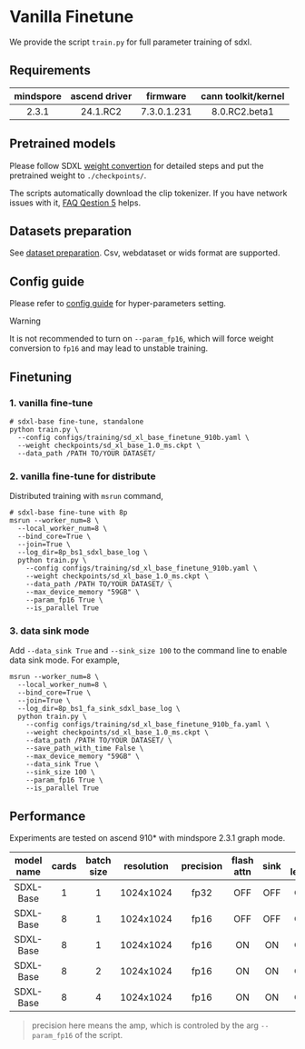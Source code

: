 # Vanilla Finetune

We provide the script `train.py` for full parameter training of sdxl.

## Requirements

| mindspore      | ascend driver | firmware    | cann toolkit/kernel |
|:--------------:| :------------:| :----------:| :------------------:|
|  2.3.1    | 24.1.RC2      | 7.3.0.1.231 | 8.0.RC2.beta1        |

## Pretrained models

Please follow SDXL [weight convertion](./preparation.md#convert-pretrained-checkpoint) for detailed steps and put the pretrained weight to `./checkpoints/`.

The scripts automatically download the clip tokenizer. If you have network issues with it, [FAQ Qestion 5](./faq_cn.md#5-连接不上huggingface-报错-cant-load-tokenizer-for-openaiclip-vit-large-patch14) helps.

## Datasets preparation
See [dataset preparation](./preparation.md#dataset-preparation-for-fine-tuning-optional). Csv, webdataset or wids format are supported.

## Config guide

Please refer to [config guide](./config_guide.md) for hyper-parameters setting.

> [!WARNING]
> It is not recommended to turn on `--param_fp16`, which will force weight conversion to `fp16` and may lead to unstable training.

## Finetuning

### 1. vanilla fine-tune
```shell
# sdxl-base fine-tune, standalone
python train.py \
  --config configs/training/sd_xl_base_finetune_910b.yaml \
  --weight checkpoints/sd_xl_base_1.0_ms.ckpt \
  --data_path /PATH TO/YOUR DATASET/
```

### 2. vanilla fine-tune for distribute

Distributed training with `msrun` command,
```shell
# sdxl-base fine-tune with 8p
msrun --worker_num=8 \
  --local_worker_num=8 \
  --bind_core=True \
  --join=True \
  --log_dir=8p_bs1_sdxl_base_log \
  python train.py \
    --config configs/training/sd_xl_base_finetune_910b.yaml \
    --weight checkpoints/sd_xl_base_1.0_ms.ckpt \
    --data_path /PATH TO/YOUR DATASET/ \
    --max_device_memory "59GB" \
    --param_fp16 True \
    --is_parallel True
```

### 3. data sink mode
Add `--data_sink True` and `--sink_size 100` to the command line to enable data sink mode. For example,
```shell
msrun --worker_num=8 \
  --local_worker_num=8 \
  --bind_core=True \
  --join=True \
  --log_dir=8p_bs1_fa_sink_sdxl_base_log \
  python train.py \
    --config configs/training/sd_xl_base_finetune_910b_fa.yaml \
    --weight checkpoints/sd_xl_base_1.0_ms.ckpt \
    --data_path /PATH TO/YOUR DATASET/ \
    --save_path_with_time False \
    --max_device_memory "59GB" \
    --data_sink True \
    --sink_size 100 \
    --param_fp16 True \
    --is_parallel True
```

## Performance

Experiments are tested on ascend 910* with mindspore 2.3.1 graph mode.

| model name | cards |  batch size  |resolution| precision |  flash attn  | sink |jit level| graph compile | s/step |  img/s  |
| :--------: | :---: |:-----------: | :------:|  :--: | :------: | :--: | :--: | :-------: | :---: | :---: |
| SDXL-Base  | 1     |1             | 1024x1024  |     fp32   | OFF  | OFF  |O2|    20~25 mins   | 0.72   | 1.38  |
| SDXL-Base  | 8     |1             | 1024x1024  |     fp16    | OFF  | OFF  |O2|   30~35 mins   |  0.88   | 9.09  |
| SDXL-Base  | 8     |1             | 1024x1024  |    fp16    |  ON  |  ON  |O2|    30~35 mins   | 0.53   | 15.09 |
| SDXL-Base  | 8     |2             | 1024x1024  |     fp16   |  ON  |  ON  |O2|    30~35 mins   | 0.71   | 22.54 |
| SDXL-Base  | 8     |4             | 1024x1024  |     fp16   |  ON  |  ON  |O2|    30~38 mins   | 1.07   | 29.91 |
> precision here means the amp, which is controled by the arg `--param_fp16` of the script.
